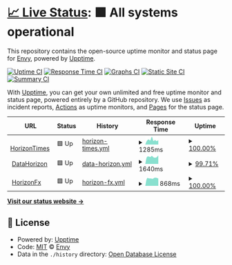 # [📈 Live Status](https://uptime.horizonfx.id): <!--live status--> **🟩 All systems operational**

This repository contains the open-source uptime monitor and status page for [Envy](https://uptime.horizonfx.id), powered by [Upptime](https://github.com/upptime/upptime).

[![Uptime CI](https://github.com/EnvyxLinzie/times-hzfx/workflows/Uptime%20CI/badge.svg)](https://github.com/EnvyxLinzie/times-hzfx/actions?query=workflow%3A%22Uptime+CI%22)
[![Response Time CI](https://github.com/EnvyxLinzie/times-hzfx/workflows/Response%20Time%20CI/badge.svg)](https://github.com/EnvyxLinzie/times-hzfx/actions?query=workflow%3A%22Response+Time+CI%22)
[![Graphs CI](https://github.com/EnvyxLinzie/times-hzfx/workflows/Graphs%20CI/badge.svg)](https://github.com/EnvyxLinzie/times-hzfx/actions?query=workflow%3A%22Graphs+CI%22)
[![Static Site CI](https://github.com/EnvyxLinzie/times-hzfx/workflows/Static%20Site%20CI/badge.svg)](https://github.com/EnvyxLinzie/times-hzfx/actions?query=workflow%3A%22Static+Site+CI%22)
[![Summary CI](https://github.com/EnvyxLinzie/times-hzfx/workflows/Summary%20CI/badge.svg)](https://github.com/EnvyxLinzie/times-hzfx/actions?query=workflow%3A%22Summary+CI%22)

With [Upptime](https://upptime.js.org), you can get your own unlimited and free uptime monitor and status page, powered entirely by a GitHub repository. We use [Issues](https://github.com/EnvyxLinzie/times-hzfx/issues) as incident reports, [Actions](https://github.com/EnvyxLinzie/times-hzfx/actions) as uptime monitors, and [Pages](https://uptime.horizonfx.id) for the status page.

<!--start: status pages-->
<!-- This summary is generated by Upptime (https://github.com/upptime/upptime) -->
<!-- Do not edit this manually, your changes will be overwritten -->
<!-- prettier-ignore -->
| URL | Status | History | Response Time | Uptime |
| --- | ------ | ------- | ------------- | ------ |
| <img alt="" src="https://icons.duckduckgo.com/ip3/times.horizonfx.id.ico" height="13"> [HorizonTimes](https://times.horizonfx.id) | 🟩 Up | [horizon-times.yml](https://github.com/EnvyxLinzie/times-hzfx/commits/HEAD/history/horizon-times.yml) | <details><summary><img alt="Response time graph" src="./graphs/horizon-times/response-time-week.png" height="20"> 1285ms</summary><br><a href="https://uptime.horizonfx.id/history/horizon-times"><img alt="Response time 1453" src="https://img.shields.io/endpoint?url=https%3A%2F%2Fraw.githubusercontent.com%2FEnvyxLinzie%2Ftimes-hzfx%2FHEAD%2Fapi%2Fhorizon-times%2Fresponse-time.json"></a><br><a href="https://uptime.horizonfx.id/history/horizon-times"><img alt="24-hour response time 1106" src="https://img.shields.io/endpoint?url=https%3A%2F%2Fraw.githubusercontent.com%2FEnvyxLinzie%2Ftimes-hzfx%2FHEAD%2Fapi%2Fhorizon-times%2Fresponse-time-day.json"></a><br><a href="https://uptime.horizonfx.id/history/horizon-times"><img alt="7-day response time 1285" src="https://img.shields.io/endpoint?url=https%3A%2F%2Fraw.githubusercontent.com%2FEnvyxLinzie%2Ftimes-hzfx%2FHEAD%2Fapi%2Fhorizon-times%2Fresponse-time-week.json"></a><br><a href="https://uptime.horizonfx.id/history/horizon-times"><img alt="30-day response time 1453" src="https://img.shields.io/endpoint?url=https%3A%2F%2Fraw.githubusercontent.com%2FEnvyxLinzie%2Ftimes-hzfx%2FHEAD%2Fapi%2Fhorizon-times%2Fresponse-time-month.json"></a><br><a href="https://uptime.horizonfx.id/history/horizon-times"><img alt="1-year response time 1453" src="https://img.shields.io/endpoint?url=https%3A%2F%2Fraw.githubusercontent.com%2FEnvyxLinzie%2Ftimes-hzfx%2FHEAD%2Fapi%2Fhorizon-times%2Fresponse-time-year.json"></a></details> | <details><summary><a href="https://uptime.horizonfx.id/history/horizon-times">100.00%</a></summary><a href="https://uptime.horizonfx.id/history/horizon-times"><img alt="All-time uptime 100.00%" src="https://img.shields.io/endpoint?url=https%3A%2F%2Fraw.githubusercontent.com%2FEnvyxLinzie%2Ftimes-hzfx%2FHEAD%2Fapi%2Fhorizon-times%2Fuptime.json"></a><br><a href="https://uptime.horizonfx.id/history/horizon-times"><img alt="24-hour uptime 100.00%" src="https://img.shields.io/endpoint?url=https%3A%2F%2Fraw.githubusercontent.com%2FEnvyxLinzie%2Ftimes-hzfx%2FHEAD%2Fapi%2Fhorizon-times%2Fuptime-day.json"></a><br><a href="https://uptime.horizonfx.id/history/horizon-times"><img alt="7-day uptime 100.00%" src="https://img.shields.io/endpoint?url=https%3A%2F%2Fraw.githubusercontent.com%2FEnvyxLinzie%2Ftimes-hzfx%2FHEAD%2Fapi%2Fhorizon-times%2Fuptime-week.json"></a><br><a href="https://uptime.horizonfx.id/history/horizon-times"><img alt="30-day uptime 100.00%" src="https://img.shields.io/endpoint?url=https%3A%2F%2Fraw.githubusercontent.com%2FEnvyxLinzie%2Ftimes-hzfx%2FHEAD%2Fapi%2Fhorizon-times%2Fuptime-month.json"></a><br><a href="https://uptime.horizonfx.id/history/horizon-times"><img alt="1-year uptime 100.00%" src="https://img.shields.io/endpoint?url=https%3A%2F%2Fraw.githubusercontent.com%2FEnvyxLinzie%2Ftimes-hzfx%2FHEAD%2Fapi%2Fhorizon-times%2Fuptime-year.json"></a></details>
| <img alt="" src="https://icons.duckduckgo.com/ip3/data.horizonfx.id.ico" height="13"> [DataHorizon](https://data.horizonfx.id) | 🟩 Up | [data-horizon.yml](https://github.com/EnvyxLinzie/times-hzfx/commits/HEAD/history/data-horizon.yml) | <details><summary><img alt="Response time graph" src="./graphs/data-horizon/response-time-week.png" height="20"> 1640ms</summary><br><a href="https://uptime.horizonfx.id/history/data-horizon"><img alt="Response time 1544" src="https://img.shields.io/endpoint?url=https%3A%2F%2Fraw.githubusercontent.com%2FEnvyxLinzie%2Ftimes-hzfx%2FHEAD%2Fapi%2Fdata-horizon%2Fresponse-time.json"></a><br><a href="https://uptime.horizonfx.id/history/data-horizon"><img alt="24-hour response time 1947" src="https://img.shields.io/endpoint?url=https%3A%2F%2Fraw.githubusercontent.com%2FEnvyxLinzie%2Ftimes-hzfx%2FHEAD%2Fapi%2Fdata-horizon%2Fresponse-time-day.json"></a><br><a href="https://uptime.horizonfx.id/history/data-horizon"><img alt="7-day response time 1640" src="https://img.shields.io/endpoint?url=https%3A%2F%2Fraw.githubusercontent.com%2FEnvyxLinzie%2Ftimes-hzfx%2FHEAD%2Fapi%2Fdata-horizon%2Fresponse-time-week.json"></a><br><a href="https://uptime.horizonfx.id/history/data-horizon"><img alt="30-day response time 1544" src="https://img.shields.io/endpoint?url=https%3A%2F%2Fraw.githubusercontent.com%2FEnvyxLinzie%2Ftimes-hzfx%2FHEAD%2Fapi%2Fdata-horizon%2Fresponse-time-month.json"></a><br><a href="https://uptime.horizonfx.id/history/data-horizon"><img alt="1-year response time 1544" src="https://img.shields.io/endpoint?url=https%3A%2F%2Fraw.githubusercontent.com%2FEnvyxLinzie%2Ftimes-hzfx%2FHEAD%2Fapi%2Fdata-horizon%2Fresponse-time-year.json"></a></details> | <details><summary><a href="https://uptime.horizonfx.id/history/data-horizon">99.71%</a></summary><a href="https://uptime.horizonfx.id/history/data-horizon"><img alt="All-time uptime 99.92%" src="https://img.shields.io/endpoint?url=https%3A%2F%2Fraw.githubusercontent.com%2FEnvyxLinzie%2Ftimes-hzfx%2FHEAD%2Fapi%2Fdata-horizon%2Fuptime.json"></a><br><a href="https://uptime.horizonfx.id/history/data-horizon"><img alt="24-hour uptime 100.00%" src="https://img.shields.io/endpoint?url=https%3A%2F%2Fraw.githubusercontent.com%2FEnvyxLinzie%2Ftimes-hzfx%2FHEAD%2Fapi%2Fdata-horizon%2Fuptime-day.json"></a><br><a href="https://uptime.horizonfx.id/history/data-horizon"><img alt="7-day uptime 99.71%" src="https://img.shields.io/endpoint?url=https%3A%2F%2Fraw.githubusercontent.com%2FEnvyxLinzie%2Ftimes-hzfx%2FHEAD%2Fapi%2Fdata-horizon%2Fuptime-week.json"></a><br><a href="https://uptime.horizonfx.id/history/data-horizon"><img alt="30-day uptime 99.92%" src="https://img.shields.io/endpoint?url=https%3A%2F%2Fraw.githubusercontent.com%2FEnvyxLinzie%2Ftimes-hzfx%2FHEAD%2Fapi%2Fdata-horizon%2Fuptime-month.json"></a><br><a href="https://uptime.horizonfx.id/history/data-horizon"><img alt="1-year uptime 99.92%" src="https://img.shields.io/endpoint?url=https%3A%2F%2Fraw.githubusercontent.com%2FEnvyxLinzie%2Ftimes-hzfx%2FHEAD%2Fapi%2Fdata-horizon%2Fuptime-year.json"></a></details>
| <img alt="" src="https://icons.duckduckgo.com/ip3/horizonfx.id.ico" height="13"> [HorizonFx](https://horizonfx.id) | 🟩 Up | [horizon-fx.yml](https://github.com/EnvyxLinzie/times-hzfx/commits/HEAD/history/horizon-fx.yml) | <details><summary><img alt="Response time graph" src="./graphs/horizon-fx/response-time-week.png" height="20"> 868ms</summary><br><a href="https://uptime.horizonfx.id/history/horizon-fx"><img alt="Response time 840" src="https://img.shields.io/endpoint?url=https%3A%2F%2Fraw.githubusercontent.com%2FEnvyxLinzie%2Ftimes-hzfx%2FHEAD%2Fapi%2Fhorizon-fx%2Fresponse-time.json"></a><br><a href="https://uptime.horizonfx.id/history/horizon-fx"><img alt="24-hour response time 837" src="https://img.shields.io/endpoint?url=https%3A%2F%2Fraw.githubusercontent.com%2FEnvyxLinzie%2Ftimes-hzfx%2FHEAD%2Fapi%2Fhorizon-fx%2Fresponse-time-day.json"></a><br><a href="https://uptime.horizonfx.id/history/horizon-fx"><img alt="7-day response time 868" src="https://img.shields.io/endpoint?url=https%3A%2F%2Fraw.githubusercontent.com%2FEnvyxLinzie%2Ftimes-hzfx%2FHEAD%2Fapi%2Fhorizon-fx%2Fresponse-time-week.json"></a><br><a href="https://uptime.horizonfx.id/history/horizon-fx"><img alt="30-day response time 840" src="https://img.shields.io/endpoint?url=https%3A%2F%2Fraw.githubusercontent.com%2FEnvyxLinzie%2Ftimes-hzfx%2FHEAD%2Fapi%2Fhorizon-fx%2Fresponse-time-month.json"></a><br><a href="https://uptime.horizonfx.id/history/horizon-fx"><img alt="1-year response time 840" src="https://img.shields.io/endpoint?url=https%3A%2F%2Fraw.githubusercontent.com%2FEnvyxLinzie%2Ftimes-hzfx%2FHEAD%2Fapi%2Fhorizon-fx%2Fresponse-time-year.json"></a></details> | <details><summary><a href="https://uptime.horizonfx.id/history/horizon-fx">100.00%</a></summary><a href="https://uptime.horizonfx.id/history/horizon-fx"><img alt="All-time uptime 100.00%" src="https://img.shields.io/endpoint?url=https%3A%2F%2Fraw.githubusercontent.com%2FEnvyxLinzie%2Ftimes-hzfx%2FHEAD%2Fapi%2Fhorizon-fx%2Fuptime.json"></a><br><a href="https://uptime.horizonfx.id/history/horizon-fx"><img alt="24-hour uptime 100.00%" src="https://img.shields.io/endpoint?url=https%3A%2F%2Fraw.githubusercontent.com%2FEnvyxLinzie%2Ftimes-hzfx%2FHEAD%2Fapi%2Fhorizon-fx%2Fuptime-day.json"></a><br><a href="https://uptime.horizonfx.id/history/horizon-fx"><img alt="7-day uptime 100.00%" src="https://img.shields.io/endpoint?url=https%3A%2F%2Fraw.githubusercontent.com%2FEnvyxLinzie%2Ftimes-hzfx%2FHEAD%2Fapi%2Fhorizon-fx%2Fuptime-week.json"></a><br><a href="https://uptime.horizonfx.id/history/horizon-fx"><img alt="30-day uptime 100.00%" src="https://img.shields.io/endpoint?url=https%3A%2F%2Fraw.githubusercontent.com%2FEnvyxLinzie%2Ftimes-hzfx%2FHEAD%2Fapi%2Fhorizon-fx%2Fuptime-month.json"></a><br><a href="https://uptime.horizonfx.id/history/horizon-fx"><img alt="1-year uptime 100.00%" src="https://img.shields.io/endpoint?url=https%3A%2F%2Fraw.githubusercontent.com%2FEnvyxLinzie%2Ftimes-hzfx%2FHEAD%2Fapi%2Fhorizon-fx%2Fuptime-year.json"></a></details>

<!--end: status pages-->

[**Visit our status website →**](https://uptime.horizonfx.id)

## 📄 License

- Powered by: [Upptime](https://github.com/upptime/upptime)
- Code: [MIT](./LICENSE) © [Envy](https://uptime.horizonfx.id)
- Data in the `./history` directory: [Open Database License](https://opendatacommons.org/licenses/odbl/1-0/)
